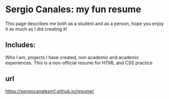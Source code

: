 # Sergio Canales: my fun resume
This page describes me both as a student and as a person, hope you enjoy it as much as I did creating it!
## Includes:
 Who I am, projects I have created, non academic and academic experiences. This is a non-official resume for HTML and CSS practice
## url
https://sergiocanalesm1.github.io/resume/
